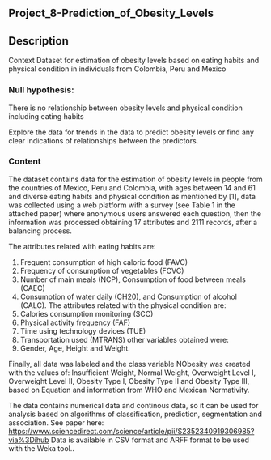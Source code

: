 ## Project_8-Prediction_of_Obesity_Levels
## Description
Context
Dataset for estimation of obesity levels based on eating habits and physical condition in individuals from Colombia, Peru and Mexico

### Null hypothesis: 
There is no relationship between obesity levels and physical condition including eating habits

Explore the data for trends in the data to predict obesity levels or find any clear indications of relationships between the predictors.

### Content
The dataset contains data for the estimation of obesity levels in people from the countries of Mexico, Peru and Colombia, with ages between 14 and 61 and diverse eating habits and physical condition as mentioned by [1], data was collected using a web platform with a survey (see Table 1 in the attached paper) where anonymous users answered each question, then the information was processed obtaining 17 attributes and 2111 records, after a balancing process.

The attributes related with eating habits are: 
1. Frequent consumption of high caloric food (FAVC) 
2. Frequency of consumption of vegetables (FCVC)
3. Number of main meals (NCP), Consumption of food between meals (CAEC)
4. Consumption of water daily (CH20), and Consumption of alcohol (CALC). 
The attributes related with the physical condition are: 
5. Calories consumption monitoring (SCC) 
6. Physical activity frequency (FAF) 
7. Time using technology devices (TUE)
8. Transportation used (MTRANS)
other variables obtained were: 
9. Gender, Age, Height and Weight.

Finally, all data was labeled and the class variable NObesity was created with the values of: Insufficient Weight, Normal Weight, Overweight Level I, Overweight Level II, Obesity Type I, Obesity Type II and Obesity Type III, based on Equation  and information from WHO and Mexican Normativity. 

The data contains numerical data and continous data, so it can be used for analysis based on algorithms of classification, prediction, segmentation and association. 
See paper here: https://www.sciencedirect.com/science/article/pii/S2352340919306985?via%3Dihub
Data is available in CSV format and ARFF format to be used with the Weka tool..

